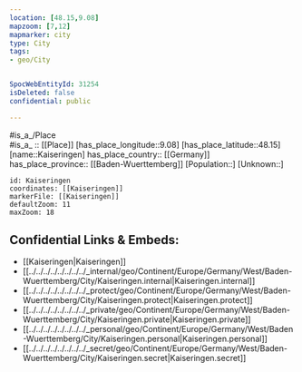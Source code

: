 ```yaml
---
location: [48.15,9.08] 
mapzoom: [7,12] 
mapmarker: city 
type: City
tags:
- geo/City


SpocWebEntityId: 31254
isDeleted: false
confidential: public

---
```

#is_a_/Place  
#is_a_ :: [[Place]] 
[has_place_longitude::9.08] 
[has_place_latitude::48.15] 
[name::Kaiseringen] 
has_place_country:: [[Germany]]  
has_place_province:: [[Baden-Wuerttemberg]] 
[Population::] 
[Unknown::] 


```leaflet
id: Kaiseringen
coordinates: [[Kaiseringen]] 
markerFile: [[Kaiseringen]] 
defaultZoom: 11 
maxZoom: 18
```


## Confidential Links & Embeds: 
- [[Kaiseringen|Kaiseringen]]  
- [[../../../../../../../../_internal/geo/Continent/Europe/Germany/West/Baden-Wuerttemberg/City/Kaiseringen.internal|Kaiseringen.internal]] 
- [[../../../../../../../../_protect/geo/Continent/Europe/Germany/West/Baden-Wuerttemberg/City/Kaiseringen.protect|Kaiseringen.protect]] 
- [[../../../../../../../../_private/geo/Continent/Europe/Germany/West/Baden-Wuerttemberg/City/Kaiseringen.private|Kaiseringen.private]] 
- [[../../../../../../../../_personal/geo/Continent/Europe/Germany/West/Baden-Wuerttemberg/City/Kaiseringen.personal|Kaiseringen.personal]] 
- [[../../../../../../../../_secret/geo/Continent/Europe/Germany/West/Baden-Wuerttemberg/City/Kaiseringen.secret|Kaiseringen.secret]] 
